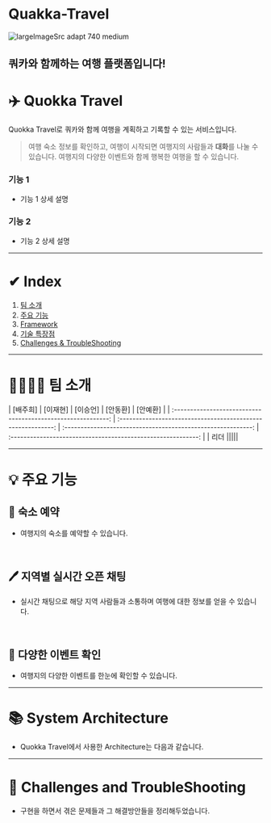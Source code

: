 # Quakka-Travel

![largeImageSrc adapt 740 medium](https://github.com/user-attachments/assets/fb3c6851-7b93-4f06-86c0-d54b75bb5a30)

쿼카와 함께하는 여행 플랫폼입니다!
---

# ✈️ Quokka Travel

Quokka Travel로 쿼카와 함께 여행을 계획하고 기록할 수 있는 서비스입니다.

> 여행 숙소 정보를 확인하고, 여행이 시작되면 여행지의 사람들과 **대화**를 나눌 수 있습니다.
> 여행지의 다양한 이벤트와 함께 행복한 여행을 할 수 있습니다.

### 기능 1

- 기능 1 상세 설명

### 기능 2

- 기능 2 상세 설명

---

# ✔︎ Index

1. [팀 소개](#👨‍👦‍👦-팀-소개)
2. [주요 기능](#💡-주요-기능)
3. [Framework](#📚-Framework)
4. [기술 특장점](#🛠-기술-특장점)
5. [Challenges & TroubleShooting](#Challenges-and-TroubleShooting)

---

# 👨‍👨‍👦‍👦 팀 소개

|         [배주희]          |         [이재현]          |          [이승언]           |         [안동환]          |         [안예환]          |
| :----------------------------------------------------------: | :----------------------------------------------------------: | :----------------------------------------------------------: | :----------------------------------------------------------: |
| 리더 |||||


---

# 💡 주요 기능

## 📐 숙소 예약

- 여행지의 숙소를 예약할 수 있습니다.

<br />

## 🖊️ 지역별 실시간 오픈 채팅

- 실시간 채팅으로 해당 지역 사람들과 소통하며 여행에 대한 정보를 얻을 수 있습니다.

<br />

## 💭 다양한 이벤트 확인

- 여행지의 다양한 이벤트를 한눈에 확인할 수 있습니다.

---

# 📚 System Architecture
- Quokka Travel에서 사용한 Architecture는 다음과 같습니다.


---

# 🚀 Challenges and TroubleShooting
- 구현을 하면서 겪은 문제들과 그 해결방안들을 정리해두었습니다.

